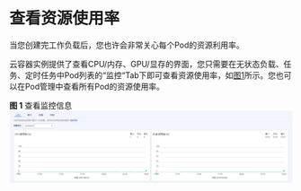 # 查看资源使用率<a name="cci_01_0070"></a>

当您创建完工作负载后，您也许会非常关心每个Pod的资源利用率。

云容器实例提供了查看CPU/内存、GPU/显存的界面，您只需要在无状态负载、任务、定时任务中Pod列表的“监控“Tab下即可查看资源使用率，如[图1](#fig82461136171916)所示。您也可以在Pod管理中查看所有Pod的资源使用率。

**图 1**  查看监控信息<a name="fig82461136171916"></a>  
![](figures/查看监控信息.png "查看监控信息")

